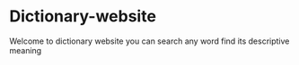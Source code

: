 # Dictionary-website
Welcome to dictionary website
you can search any word find its descriptive meaning
